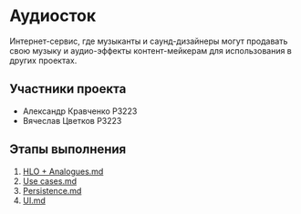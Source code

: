 # Аудиосток

Интернет-сервис, где музыканты и саунд-дизайнеры могут продавать свою музыку и аудио-эффекты контент-мейкерам для использования в других проектах.

## Участники проекта
- Александр Кравченко P3223
- Вячеслав Цветков P3223

## Этапы выполнения

1. [HLO + Analogues.md](docs/HLO%20%2B%20Analogues.md)
2. [Use cases.md](docs/Use%20cases.md)
3. [Persistence.md](docs/Persistence.md)
4. [UI.md](docs/UI.md)
